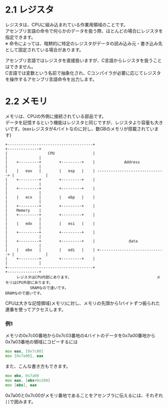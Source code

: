# 2.1 レジスタ
レジスタは、CPUに組み込まれている作業用領域のことです。  
アセンブリ言語の命令で何らかのデータを扱う際、ほとんどの場合にレジスタを指定できます。  
※ 命令によっては、暗黙的に特定のレジスタがデータの読み込み元・書き込み先として固定されている場合があります。  
  
アセンブリ言語ではレジスタを直接扱いますが、C言語からレジスタを扱うことはできません。  
C言語では変数という名前で抽象化され、Cコンパイラが必要に応じてレジスタを操作するアセンブリ言語命令を出力します。  
  
# 2.2 メモリ
メモリは、CPUの外側に接続されている部品です。  
データを記憶するという機能はレジスタと同じですが、レジスタより容量も大きいです。(eaxレジスタが4バイトなのに対し、数GBのメモリが搭載されています)
```
+--------------------------------------+                                 +--------------+
|                  CPU                 |                                 |              |
|    +---------+        +---------+    |             Address             |              |
|    |   eax   |        |   esp   |    | ------------------------------> |              |
|    +---------+        +---------+    |                                 |              |
|    +---------+        +---------+    |                                 |              |
|    |   ecx   |        |   ebp   |    |                                 |              |
|    +---------+        +---------+    |                                 |    Memory    |
|    +---------+        +---------+    |                                 |              |
|    |   edx   |        |   esi   |    |                                 |              |
|    +---------+        +---------+    |                                 |              |
|    +---------+        +---------+    |               data              |              |
|    |   ebx   |        |   edi   |    | <-----------------------------> |              |
|    +---------+        +---------+    |                                 |              |
+--------------------------------------+                                 +--------------+
     レジスタはCPU内部にあります。                                      メモリはCPU外部にあります。
           SRAMなので速いです。                                           DRAMなので遅いです。
```
CPUは大きな記憶領域(メモリ)に対し、メモリの先頭から1バイトずつ振られた連番を使ってアクセスします。  

### 例1
メモリの0x7c00番地から0x7c03番地の4バイトのデータを0x7a00番地から0x7a03番地の領域にコピーするには
```asm
mov eax, [0x7c00]
mov [0x7a00], eax
```
また、こんな書き方もできます。
```asm
mov ebx, 0x7a00
mov eax, [ebx+0x200]
mov [ebx], eax
```
0x7a00と0x7c00がメモリ番地であることをアセンブラに伝えるには、それぞれ`[]`で囲みます。
